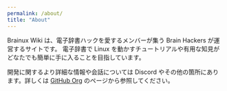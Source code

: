 ```yaml
---
permalink: /about/
title: "About"
---
```


Brainux Wiki は、電子辞書ハックを愛するメンバーが集う Brain Hackers が運営するサイトです。
電子辞書で Linux を動かすチュートリアルや有用な知見がどなたでも簡単に手に入ることを目指しています。

開発に関するより詳細な情報や会話については Discord やその他の箇所にあります。詳しくは [GitHub Org](https://github.com/brain-hackers/README) のページから参照してください。
